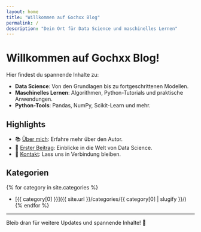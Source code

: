 ```yaml
---
layout: home
title: "Willkommen auf Gochxx Blog"
permalink: /
description: "Dein Ort für Data Science und maschinelles Lernen"
---
```


# Willkommen auf Gochxx Blog!

Hier findest du spannende Inhalte zu:

- **Data Science**: Von den Grundlagen bis zu fortgeschrittenen Modellen.
- **Maschinelles Lernen**: Algorithmen, Python-Tutorials und praktische Anwendungen.
- **Python-Tools**: Pandas, NumPy, Scikit-Learn und mehr.

## Highlights

- 📚 [Über mich](/about/): Erfahre mehr über den Autor.
- 📝 [Erster Beitrag](/2024-12-01-erster-post/): Einblicke in die Welt von Data Science.
- 🚀 [Kontakt](/contact/): Lass uns in Verbindung bleiben.

## Kategorien

{% for category in site.categories %}
- [{{ category[0] }}]({{ site.url }}/categories/{{ category[0] | slugify }}/)
{% endfor %}

---

Bleib dran für weitere Updates und spannende Inhalte! 🎉
